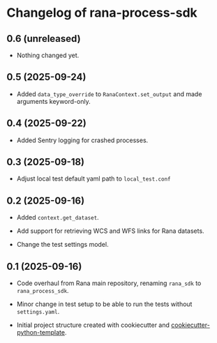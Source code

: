 # Changelog of rana-process-sdk


## 0.6 (unreleased)


- Nothing changed yet.


## 0.5 (2025-09-24)


- Added `data_type_override` to `RanaContext.set_output` and made arguments keyword-only.


## 0.4 (2025-09-22)


- Added Sentry logging for crashed processes.


## 0.3 (2025-09-18)


- Adjust local test default yaml path to `local_test.conf`


## 0.2 (2025-09-16)


- Added `context.get_dataset`.

- Add support for retrieving WCS and WFS links for Rana datasets.

- Change the test settings model.


## 0.1 (2025-09-16)

- Code overhaul from Rana main repository, renaming `rana_sdk` to `rana_process_sdk`.

- Minor change in test setup to be able to run the tests without `settings.yaml`.

- Initial project structure created with cookiecutter and
  [cookiecutter-python-template](https://github.com/nens/cookiecutter-python-template).
